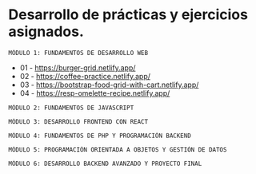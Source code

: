 # Desarrollo de prácticas y ejercicios asignados.

```
MÓDULO 1: FUNDAMENTOS DE DESARROLLO WEB
```

- 01 - https://burger-grid.netlify.app/
- 02 - https://coffee-practice.netlify.app/
- 03 - https://bootstrap-food-grid-with-cart.netlify.app/
- 04 - https://resp-omelette-recipe.netlify.app/

```
MÓDULO 2: FUNDAMENTOS DE JAVASCRIPT
```

```
MÓDULO 3: DESARROLLO FRONTEND CON REACT
```

```
MÓDULO 4: FUNDAMENTOS DE PHP Y PROGRAMACIÓN BACKEND
```

```
MÓDULO 5: PROGRAMACIÓN ORIENTADA A OBJETOS Y GESTIÓN DE DATOS
```

```
MÓDULO 6: DESARROLLO BACKEND AVANZADO Y PROYECTO FINAL
```

